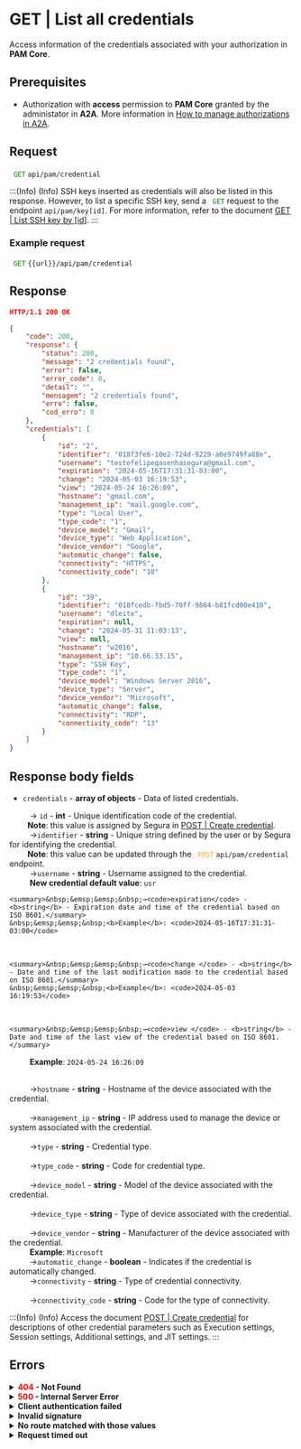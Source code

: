 # GET | List all credentials

Access information of the credentials associated with your authorization in **PAM Core**.

## Prerequisites

* Authorization with **access** permission to **PAM Core** granted by the administator in **A2A**. 
More information in [How to manage authorizations in A2A](/v4/docs/how-to-manage-authorizations-in-a2a).

## Request

<code><span style="color:green"> GET</code></span> `api/pam/credential`

:::(Info) (Info)
SSH keys inserted as credentials will also be listed in this response. However, to list a specific SSH key, send a <code><span style="color:green"> GET</code></span> request to the endpoint `api/pam/key[id]`. For more information, refer to the document [GET | List SSH key by [id]](/v4/docs/api-get-list-an-ssh-key).
:::

### Example request
<code><span style="color:green"> GET</code></span> `{{url}}/api/pam/credential`

## Response 

```json 
HTTP/1.1 200 OK
```

``` json
{
    "code": 200,
    "response": {
        "status": 200,
        "message": "2 credentials found",
        "error": false,
        "error_code": 0,
        "detail": "",
        "mensagem": "2 credentials found",
        "erro": false,
        "cod_erro": 0
    },
    "credentials": [
        {
            "id": "2",
            "identifier": "018f3fe6-10e2-724d-9229-a6e9749fa88e",
            "username": "testefelipeqasenhasegura@gmail.com",
            "expiration": "2024-05-16T17:31:31-03:00",
            "change": "2024-05-03 16:19:53",
            "view": "2024-05-24 16:26:09",
            "hostname": "gmail.com",
            "management_ip": "mail.google.com",
            "type": "Local User",
            "type_code": "1",
            "device_model": "Gmail",
            "device_type": "Web Application",
            "device_vendor": "Google",
            "automatic_change": false,
            "connectivity": "HTTPS",
            "connectivity_code": "10"
        },
        {
            "id": "39",
            "identifier": "018fcedb-fbd5-70ff-9864-b81fcd00e410",
            "username": "dleite",
            "expiration": null,
            "change": "2024-05-31 11:03:13",
            "view": null,
            "hostname": "w2016",
            "management_ip": "10.66.33.15",
            "type": "SSH Key",
            "type_code": "1",
            "device_model": "Windows Server 2016",
            "device_type": "Server",
            "device_vendor": "Microsoft",
            "automatic_change": false,
            "connectivity": "RDP",
            "connectivity_code": "13"
        }
    ]
}

```

## Response body fields

* <summary><code>credentials</code> - <b>array of objects</b> - Data of listed credentials.</summary>

<summary>&nbsp;&emsp;&emsp;&nbsp;→ <code>id</code> - <b><b>int</b></b> - Unique identification code of the credential.</summary>
&nbsp;&emsp;&emsp;<b>Note</b>: this value is assigned by Segura in <a href="/v4/docs/api-post-create-credential">POST | Create credential</a>.

    
  <br>


   <summary>&nbsp;&emsp;&emsp;&nbsp;→<code>identifier</code> - <b><b>string</b></b> - Unique string defined by the user or by Segura for identifying the credential.<summary>
&nbsp;&emsp;&emsp;<b>Note</b>: this value can be updated through the <code><span style="color:orange"> POST</code></span> <code>api/pam/credential</code> endpoint.


<br>
    <summary>&nbsp;&emsp;&emsp;&nbsp;→<code>username</code> - <b><b>string</b></b> - Username assigned to the credential.</summary>&nbsp;&emsp;&emsp;&nbsp;<b>New credential default value</b>: <code>usr</code>

<br>

    <summary>&nbsp;&emsp;&emsp;&nbsp;→<code>expiration</code> - <b>string</b> - Expiration date and time of the credential based on ISO 8601.</summary>
    &nbsp;&emsp;&emsp;&nbsp;<b>Example</b>: <code>2024-05-16T17:31:31-03:00</code>

<br>


    <summary>&nbsp;&emsp;&emsp;&nbsp;→<code>change </code> - <b>string</b> - Date and time of the last modification made to the credential based on ISO 8601.</summary>
    &nbsp;&emsp;&emsp;&nbsp;<b>Example</b>: <code>2024-05-03 16:19:53</code>

<br>

    <summary>&nbsp;&emsp;&emsp;&nbsp;→<code>view </code> - <b>string</b> - Date and time of the last view of the credential based on ISO 8601.</summary>
&nbsp;&emsp;&emsp;&nbsp;<b>Example</b>: <code>2024-05-24 16:26:09</code>

<br>
 <summary>&nbsp;&emsp;&emsp;&nbsp;→<code>hostname</code> - <b>string</b> - Hostname of the device associated with the credential.</summary>
    
<br>    
<summary>&nbsp;&emsp;&emsp;&nbsp;→<code>management_ip</code> - <b>string</b> - IP address used to manage the device or system associated with the credential.</summary>

<br>
    <summary>&nbsp;&emsp;&emsp;&nbsp;→<code>type</code> - <b>string</b> - Credential type.</summary>

<br>
<summary>&nbsp;&emsp;&emsp;&nbsp;→<code>type_code</code> - <b>string</b> - Code for credential type.</summary>

<br>
    <summary>&nbsp;&emsp;&emsp;&nbsp;→<code>device_model</code> - <b>string</b> - Model of the device associated with the credential.</summary> 

<br>
    <summary>&nbsp;&emsp;&emsp;&nbsp;→<code>device_type</code> - <b>string</b> - Type of device associated with the credential.</summary>

<br>
    <summary>&nbsp;&emsp;&emsp;&nbsp;→<code>device_vendor</code> - <b>string</b> - Manufacturer of the device associated with the credential.</summary> &nbsp;&emsp;&emsp;&nbsp;<b>Example</b>: <code>Microsoft</code>

<br>
    <summary>&nbsp;&emsp;&emsp;&nbsp;→<code>automatic_change</code> - <b>boolean</b> - Indicates if the credential is automatically changed.

<br>
    <summary>&nbsp;&emsp;&emsp;&nbsp;→<code>connectivity</code> - <b>string</b> - Type of credential connectivity.</summary>
    
<br>
    <summary>&nbsp;&emsp;&emsp;&nbsp;→<code>connectivity_code</code> - <b>string</b> - Code for the type of connectivity.</summary>
    
    
:::(Info) (Info)
Access the document [POST | Create credential](/v4/docs/api-post-create-credential) for descriptions of other credential parameters such as Execution settings, Session settings, Additional settings, and JIT settings.
:::
    
## Errors
    
<details>
<summary><b><span style="color:red">404</span> - Not Found</b></summary>

***
<b>Message: "Resource sub not found"</b><br>

<p><b>Possible cause</b>: the URL or the requested resource isn’t correct.<br>
        
<b>Solution</b>: check the URL and make sure the parameter is correct.</p>
* * *
</details>


<details>
 
<summary><b><span style="color:red">500</span> - Internal Server Error</b></summary>

***
    
<b>Message: "Unexpected error."</b><br>
 
<p><b>Possible cause</b>: the error is in the Segura server.<br>
        
<b>Solution</b>: contact the support team for more information.</p>

***

<b>Message: "You are not authorized to access this resource."</b>

<p><b>Possible cause</b>: you don’t have the authorization to access this resource.<br>
        
<b>Solution</b>: ask the administrator to check your permission to access the <b>PAM Core</b> resources in <b>A2A</b>.</p>

* * *
 </details>   

  

<details>
<summary><b>Client authentication failed</b></summary>

*** 
   
<b>Message: "Client authentication failed."</b>
<p><b>Possible cause</b>: failure in your application authentication with the Segura server. <br>
        
<b>Solution</b>: check the authentication parameters such as <code>Access Token URL</code>, <code>Client ID</code> e <code>Client secret</code> and request a new access token.</p>
 
* * *   
</details>
     
  

<details>
<summary><b>Invalid signature</b></summary>

*** 
    
<b>Message: "Invalid signature"</b>
    
<p><b>Possible cause</b>: failure in recognizing the URL of the client application.
        
<b>Solution</b>: check the URL of the client application and resent the request.</p>

* * * 
</details>
     

<details>
    <summary><b>No route matched with those values</b></summary>
    
***   
    
<b>Message: "No route matched with those values."</b>
   <p><b>Possible cause</b>: the authorization header is missing in the API request.<br>
        
  <b>Solution</b>: request a new access token.</p>
   
 * * *
</details>
 

<details>
    <summary><b> Request timed out</b></summary>
    
***
    
<b>Message: "Request timed out."</b>
<p><b>Possible cause</b>: the request time has expired.<br>
        
<b>Solution</b>: check the connectivity between the source of the request and the Segura server.</p>
</details>
